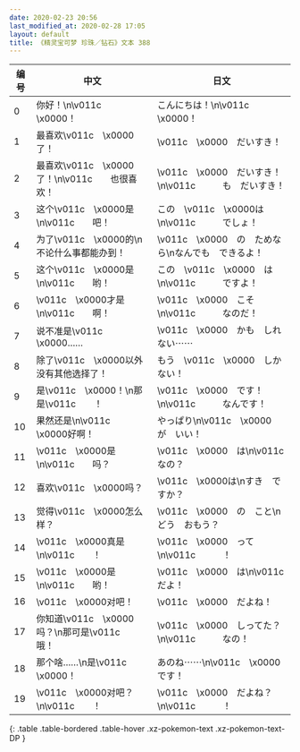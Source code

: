 ```yaml
---
date: 2020-02-23 20:56
last_modified_at: 2020-02-28 17:05
layout: default
title: 《精灵宝可梦 珍珠／钻石》文本 388
---
```

| 编号 | 中文 | 日文 |
| ---- | ---- | ---- |
| 0 | 你好！\n\v011c　\x0000！ | こんにちは！\n\v011c　\x0000！ |
| 1 | 最喜欢\v011c　\x0000了！ | \v011c　\x0000　だいすき！ |
| 2 | 最喜欢\v011c　\x0000了！\n\v011c　　也很喜欢！ | \v011c　\x0000　だいすき！\n\v011c　　　も　だいすき！ |
| 3 | 这个\v011c　\x0000是\n\v011c　　吧！ | この　\v011c　\x0000は\n\v011c　　　でしょ！ |
| 4 | 为了\v011c　\x0000的\n不论什么事都能办到！ | \v011c　\x0000　の　ためなら\nなんでも　できるよ！ |
| 5 | 这个\v011c　\x0000是\n\v011c　　哟！ | この　\v011c　\x0000　は\n\v011c　　　ですよ！ |
| 6 | \v011c　\x0000才是\n\v011c　　啊！ | \v011c　\x0000　こそ\n\v011c　　　なのだ！ |
| 7 | 说不准是\v011c　\x0000…… | \v011c　\x0000　かも　しれない⋯⋯ |
| 8 | 除了\v011c　\x0000以外没有其他选择了！ | もう　\v011c　\x0000　しか　ない！ |
| 9 | 是\v011c　\x0000！\n那是\v011c　　！ | \v011c　\x0000　です！\n\v011c　　　なんです！ |
| 10 | 果然还是\n\v011c　\x0000好啊！ | やっぱり\n\v011c　\x0000　が　いい！ |
| 11 | \v011c　\x0000是\n\v011c　　吗？ | \v011c　\x0000　は\n\v011c　　　なの？ |
| 12 | 喜欢\v011c　\x0000吗？ | \v011c　\x0000は\nすき　ですか？ |
| 13 | 觉得\v011c　\x0000怎么样？ | \v011c　\x0000　の　こと\nどう　おもう？ |
| 14 | \v011c　\x0000真是\n\v011c　　！ | \v011c　\x0000　って\n\v011c　　　！ |
| 15 | \v011c　\x0000是\n\v011c　　哟！ | \v011c　\x0000　は\n\v011c　　　だよ！ |
| 16 | \v011c　\x0000对吧！ | \v011c　\x0000　だよね！ |
| 17 | 你知道\v011c　\x0000吗？\n那可是\v011c　　哦！ | \v011c　\x0000　しってた？\n\v011c　　　なの！ |
| 18 | 那个啥……\n是\v011c　\x0000！ | あのね⋯⋯\n\v011c　\x0000　です！ |
| 19 | \v011c　\x0000对吧？\n\v011c　　！ | \v011c　\x0000　だよね？\n\v011c　　　！ |
{: .table .table-bordered .table-hover .xz-pokemon-text .xz-pokemon-text-DP }
